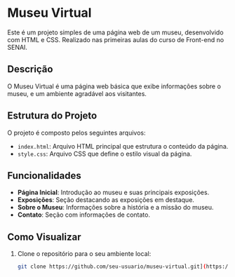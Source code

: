 # Museu Virtual

Este é um projeto simples de uma página web de um museu, desenvolvido com HTML e CSS.
Realizado nas primeiras aulas do curso de Front-end no SENAI.

## Descrição

O Museu Virtual é uma página web básica que exibe informações sobre o museu, e um ambiente agradável aos visitantes.

## Estrutura do Projeto

O projeto é composto pelos seguintes arquivos:

- `index.html`: Arquivo HTML principal que estrutura o conteúdo da página.
- `style.css`: Arquivo CSS que define o estilo visual da página.

## Funcionalidades

- **Página Inicial**: Introdução ao museu e suas principais exposições.
- **Exposições**: Seção destacando as exposições em destaque.
- **Sobre o Museu**: Informações sobre a história e a missão do museu.
- **Contato**: Seção com informações de contato.

## Como Visualizar

1. Clone o repositório para o seu ambiente local:
   ```bash
   git clone https://github.com/seu-usuario/museu-virtual.git](https://github.com/CarlosCafeJs/projetoMUSEU-SENAI.git
